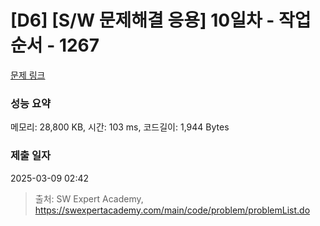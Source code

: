 # [D6] [S/W 문제해결 응용] 10일차 - 작업순서 - 1267 

[문제 링크](https://swexpertacademy.com/main/code/problem/problemDetail.do?contestProbId=AV18TrIqIwUCFAZN) 

### 성능 요약

메모리: 28,800 KB, 시간: 103 ms, 코드길이: 1,944 Bytes

### 제출 일자

2025-03-09 02:42



> 출처: SW Expert Academy, https://swexpertacademy.com/main/code/problem/problemList.do
